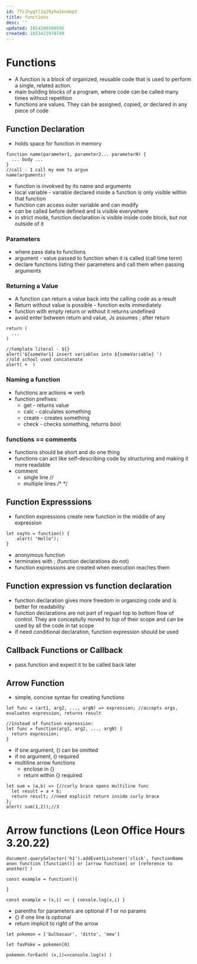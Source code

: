```yaml
---
id: 77z1hygtl1q29yha1kndept
title: functions
desc: ''
updated: 1654200300595
created: 1653421978749
---
```

# Functions
- A function is a block of organized, reusable code that is used to perform a single, related action. 
- main building blocks of a program, where code can be called many times without repetition
- functions are values. They can be assigned, copied, or declared in any piece of code

## Function Declaration
- holds space for function in memory
```
function name(parameter1, parameter2... parameterN) {
  ... body ...
}
//call - I call my mom to argue
name(arguments)
```
- function is invokved by its name and arguments
- local variable - variable declared inside a function is only visible within that function
- function can access outer variable and can modify
- can be called before defined and is visible everywhere
- in strict mode, function declaration is visible inside code block, but not outside of it

### Parameters
- where pass data to functions
- argument - value passed to function when it is called (call time term)
- declare functions listing their parameters and call them when passing arguments

### Returning a Value
- A function can return a value back into the calling code as a result
- Return without value is possible - function exits immediately
- function with empty return or without it returns undefined
- avoid enter between return and value, Js assumes ; after return
``` 
return (
  ...
)
```

```
//template literal - ${}
alert('${someVar1} insert variables into ${someVariable} ')
//old school used concatenate
alert( +  )
```
### Naming a function
- functions are actions => verb
- function prefixes: 
  - get - returns value
  - calc - calculates something
  - create - creates something
  - check - checks something, returns bool

### functions == comments
- functions should be short and do one thing
- functions can act like self-describing code by structuring and making it more readable 
- comment 
  - single line //
  - multiple lines /* */

## Function Expresssions
- function expressions create new function in the middle of any expression
```
let sayYo = function() {
	alert( "Hello");
}
```
- anonymous function
- terminates with ; (function declarations do not)
- function expressions are created when execution reaches them
  
## Function expression vs function declaration
- function declaration gives more freedom in organizing code and is better for readability
- function declarations are not part of reguarl top to bottom flow of control. They are conceptully moved to top of their scope and can be used by all the code in tat scope
- if need conditional declaration, function expression should be used

## Callback Functions or Callback
- pass function and expect it to be called back later

## Arrow Function
- simple, concise syntax for creating functions
```
let func = (art1, arg2, ..., argN) => expression; //accepts args, evaluates expression, returns result

//instead of function expression:
let func = function(arg1, arg2, ..., argN) {
  return expression;
}
```
- if one argument, () can be omitted
- if no argument, () required
- multiline arrow functions
  - enclose in {}
  - return within {} required

```
let sum = (a,b) => {//curly brace opens multiline func
  let result = a + b;
  return result; //need explicit return inside curly brace
};
alert( sum(1,2));//3
```


# Arrow functions (Leon Office Hours 3.20.22)
```
document.querySelector('h1').addEventListener('click', functionName anon function [function()] or [arrow function] or [reference to another] )

const example = function(){
  
}

const example = (x,i) => { console.log(x,i) }

```
- parenths for parameters are optional if 1 or no params
- {} if one line is optional
- return implicit to right of the arrow

```
let pokemon = ['bulbasaur', 'ditto', 'mew']

let favPoke = pokemon[0]

pokemon.forEach( (x,i)=>console.log(x) )

```

